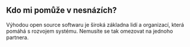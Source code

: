 ## Kdo mi pomůže v nesnázích?
Výhodou open source softwaru je široká základna lidí a organizací, 
která pomáhá s rozvojem systému. Nemusíte se tak omezovat na jednoho partnera.

&nbsp;